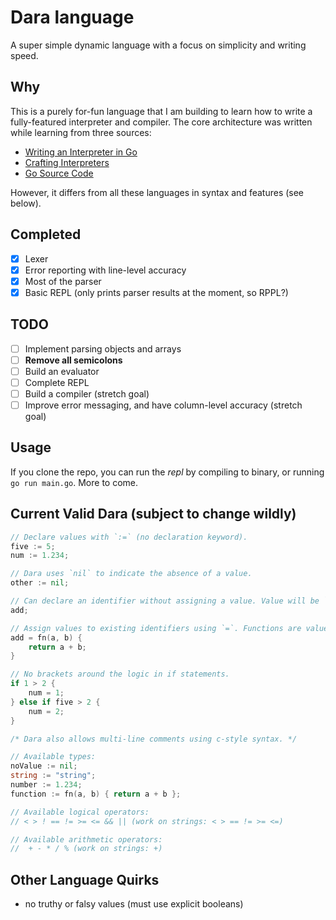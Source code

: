 # Dara language

A super simple dynamic language with a focus on simplicity and writing speed.

## Why

This is a purely for-fun language that I am building to learn how to write a
fully-featured interpreter and compiler. The core architecture was written while
learning from three sources:

- [Writing an Interpreter in Go](https://interpreterbook.com/)
- [Crafting Interpreters](https://craftinginterpreters.com/)
- [Go Source Code](https://github.com/golang/go/tree/master/src/go)

However, it differs from all these languages in syntax and features (see below).

## Completed

- [x] Lexer
- [x] Error reporting with line-level accuracy
- [x] Most of the parser
- [x] Basic REPL (only prints parser results at the moment, so RPPL?)

## TODO

- [ ] Implement parsing objects and arrays
- [ ] **Remove all semicolons**
- [ ] Build an evaluator
- [ ] Complete REPL
- [ ] Build a compiler (stretch goal)
- [ ] Improve error messaging, and have column-level accuracy (stretch goal)

## Usage

If you clone the repo, you can run the _repl_ by compiling to binary, or running
`go run main.go`. More to come.

## Current Valid Dara (subject to change wildly)

```go
// Declare values with `:=` (no declaration keyword).
five := 5;
num := 1.234;

// Dara uses `nil` to indicate the absence of a value.
other := nil;

// Can declare an identifier without assigning a value. Value will be `nil`.
add;

// Assign values to existing identifiers using `=`. Functions are values.
add = fn(a, b) {
    return a + b;
}

// No brackets around the logic in if statements.
if 1 > 2 {
    num = 1;
} else if five > 2 {
    num = 2;
}

/* Dara also allows multi-line comments using c-style syntax. */

// Available types:
noValue := nil;
string := "string";
number := 1.234;
function := fn(a, b) { return a + b };

// Available logical operators:
// < > ! == != >= <= && || (work on strings: < > == != >= <=)

// Available arithmetic operators:
//  + - * / % (work on strings: +)
```

## Other Language Quirks

- no truthy or falsy values (must use explicit booleans)
